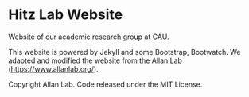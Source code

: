 # Hitz Lab Website

Website of our academic research group at CAU.

This website is powered by Jekyll and some Bootstrap, Bootwatch. We adapted and modified the website from the Allan Lab (https://www.allanlab.org/).


Copyright Allan Lab. Code released under the MIT License.
